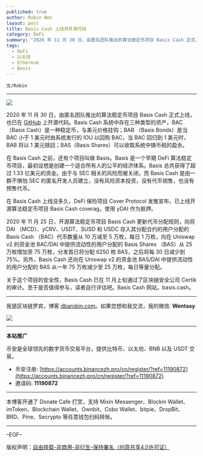 ```yaml
---
published: true
author: Robin Wen
layout: post
title: Basis Cash 上线并开源代码
category: DeFi
summary: "2020 年 11 月 30 日，由匿名团队推出的算法稳定币项目 Basis Cash 正式上线，也已在 GitHub 上开源代码。Basis Cash 系统中存在三种类型的资产，BAC（Basis Cash）是一种稳定币，与美元价格挂钩；BAB （Basis Bonds）是当 BAC 小于 1 美元时由系统发行的 IOU 以回购 BAC，当 BAC 回归到 1 美元时，BAB 将以 1 美元赎回；BAS（Basis Shares）可以收取系统中铸币税的盈余。关于这个项目的安全性，Basis Cash 已在 11 月上旬通过了区块链安全公司 Certik 的审计。至于是否值得参与，读者自行评估吧。Basis Cash 网站，basis.cash。"
tags:
  - DeFi
  - 以太坊
  - Ethereum
  - Basis
---
```


`文/Robin`

***

![](https://cdn.dbarobin.com/5mc9xxv.png)

2020 年 11 月 30 日，由匿名团队推出的算法稳定币项目 Basis Cash 正式上线，也已在 [GitHub](https://github.com/Basis-Cash/basiscash-protocol) 上开源代码。Basis Cash 系统中存在三种类型的资产，BAC（Basis Cash）是一种稳定币，与美元价格挂钩；BAB （Basis Bonds）是当 BAC 小于 1 美元时由系统发行的 IOU 以回购 BAC，当 BAC 回归到 1 美元时，BAB 将以 1 美元赎回；BAS（Basis Shares）可以收取系统中铸币税的盈余。

在 Basis Cash 之前，还有个项目叫做 Basis。Basis 是一个早期 DeFi 算法稳定币项目，最初设想是创建一个适合所有人的公平的经济体系。Basis 总共获得了超过 1.33 亿美元的资金。由于与 SEC 相关的风险而被关闭，而 Basis Cash 是由一群不惧怕 SEC 的匿名开发人员建立，没有风险资本投资，没有代币销售，也没有预售代币。

在 Basis Cash 上线没多久，DeFi 保险项目 Cover Protocol 发推宣布，已上线开源算法稳定币项目 Basis Cash coverag，使用 yDAI 作为抵押。

2020 年 11 月 25 日，开源算法稳定币项目 Basis Cash 更新代币分配规则，向将 DAI （MCD）、yCRV、USDT、SUSD 和 USDC 存入其分配合约的用户分配的 Basis Cash （BAC）代币数量从 10 万减至 5 万枚，每日 1 万枚，向在 Uniswap v2 的资金池 BAC/DAI 中提供流动性的用户分配的 Basis Shares （BAS）从 25 万枚增加至 75 万枚，分发首日将分配 6250 枚 BAS，之后将每 30 日减少到 75%。另外，Basis Cash 还向在 Uniswap v2 的资金池 BAS/DAI 中提供流动性的用户分配的 BAS 从一年 75 万枚减少至 25 万枚，每日等量分配。

关于这个项目的安全性，Basis Cash 已在 11 月上旬通过了区块链安全公司 Certik 的审计。至于是否值得参与，读者自行评估吧。Basis Cash 网站，basis.cash。

***

我是区块链罗宾，博客 [dbarobin.com](https://dbarobin.com/)。如果您想和我交流，我的微信: **Wentasy**

![](https://cdn.dbarobin.com/v4yywe2.png)

***

**本站推广**

币安是全球领先的数字货币交易平台，提供比特币、以太坊、BNB 以及 USDT 交易。

* 币安注册: [https://accounts.binancezh.pro/cn/register/?ref=11190872](https://accounts.binancezh.pro/cn/register/?ref=11190872)
* 邀请码: **11190872**

***

本博客开通了 Donate Cafe 打赏，支持 Mixin Messenger、Blockin Wallet、imToken、Blockchain Wallet、Ownbit、Cobo Wallet、bitpie、DropBit、BRD、Pine、Secrypto 等任意钱包扫码转账。

<center>
    <div class="--donate-button"
         data-button-id="f8b9df0d-af9a-460d-8258-d3f435445075"
    ></div>
</center>

***

–EOF–

版权声明：[自由转载-非商用-非衍生-保持署名（创意共享4.0许可证）](http://creativecommons.org/licenses/by-nc-nd/4.0/deed.zh)